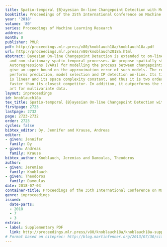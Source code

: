 ```yaml
---
title: Spatio-temporal {B}ayesian On-line Changepoint Detection with Model Selection
booktitle: Proceedings of the 35th International Conference on Machine Learning
year: '2018'
volume: '80'
series: Proceedings of Machine Learning Research
address: 
month: 0
publisher: PMLR
pdf: http://proceedings.mlr.press/v80/knoblauch18a/knoblauch18a.pdf
url: http://proceedings.mlr.press/v80/knoblauch2018a.html
abstract: Bayesian On-line Changepoint Detection is extended to on-line model selection
  and non-stationary spatio-temporal processes. We propose spatially structured Vector
  Autoregressions (VARs) for modelling the process between changepoints (CPs) and
  give an upper bound on the approximation error of such models. The resulting algorithm
  performs prediction, model selection and CP detection on-line. Its time complexity
  is linear and its space complexity constant, and thus it is two orders of magnitudes
  faster than its closest competitor. In addition, it outperforms the state of the
  art for multivariate data.
layout: inproceedings
id: knoblauch18a
tex_title: Spatio-temporal {B}ayesian On-line Changepoint Detection with Model Selection
firstpage: 2723
lastpage: 2732
page: 2723-2732
order: 2723
cycles: false
bibtex_editor: Dy, Jennifer and Krause, Andreas
editor:
- given: Jennifer
  family: Dy
- given: Andreas
  family: Krause
bibtex_author: Knoblauch, Jeremias and Damoulas, Theodoros
author:
- given: Jeremias
  family: Knoblauch
- given: Theodoros
  family: Damoulas
date: 2018-07-03
container-title: Proceedings of the 35th International Conference on Machine Learning
genre: inproceedings
issued:
  date-parts:
  - 2018
  - 7
  - 3
extras:
- label: Supplementary PDF
  link: http://proceedings.mlr.press/v80/knoblauch18a/knoblauch18a-supp.pdf
# Format based on citeproc: http://blog.martinfenner.org/2013/07/30/citeproc-yaml-for-bibliographies/
---
```

